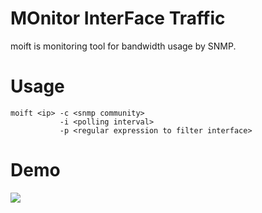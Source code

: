 # MOnitor InterFace Traffic

moift is monitoring tool for bandwidth usage by SNMP.

# Usage

```
moift <ip> -c <snmp community> 
           -i <polling interval>
           -p <regular expression to filter interface>
```

# Demo

![](moift.gif)